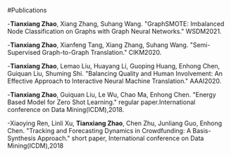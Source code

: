 #Publications

-**Tianxiang Zhao**, Xiang Zhang, Suhang Wang. "GraphSMOTE: Imbalanced Node Classification on Graphs with Graph Neural Networks." WSDM2021.

-**Tianxiang Zhao**, Xianfeng Tang, Xiang Zhang, Suhang Wang. "Semi-Supervised Graph-to-Graph Translation." CIKM2020.

-**Tianxiang Zhao**, Lemao Liu, Huayang Li, Guoping Huang, Enhong Chen, Guiquan Liu, Shuming Shi. "Balancing Quality and Human Involvement: An Effective Approach to Interactive Neural Machine Translation." AAAI2020.

-**Tianxiang Zhao**, Guiquan Liu, Le Wu, Chao Ma, Enhong Chen. "Energy Based Model for Zero Shot Learning." regular paper.International conference on Data Mining(ICDM),2018.

-Xiaoying Ren, Linli Xu, **Tianxiang Zhao**, Chen Zhu, Junliang Guo, Enhong Chen. "Tracking and Forecasting Dynamics in Crowdfunding: A Basis-Synthesis Approach." short paper, International conference on Data Mining(ICDM),2018
